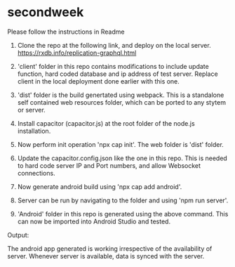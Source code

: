 # secondweek
 Please follow the instructions in Readme
 
 1) Clone the repo at the following link, and deploy on the local server.
 https://rxdb.info/replication-graphql.html

 2) 'client' folder in this repo contains modifications to include update function, hard coded database and ip address of test server. Replace client in the local deployment done earlier with this one.
 
 3) 'dist' folder is the build genertated using webpack. This is a standalone self contained web resources folder, which can be ported to any stytem or server.
 
 4) Install capacitor (capacitor.js) at the root folder of the node.js installation.
 
 5) Now perform init operation 'npx cap init'. The web folder is 'dist' folder.
 
 6) Update the capacitor.config.json like the one in this repo. This is needed to hard code server IP and Port numbers, and allow Websocket connections.
 
 7) Now generate android build using 'npx cap add android'.
 
 8) Server can be run by navigating to the folder and using 'npm run server'.
 
 9) 'Android' folder in this repo is generated using the above command. This can now be imported into Android Studio and tested. 
 
 
 Output:
 
 The android app generated is working irrespective of the availability of server. Whenever server is available, data is synced with the server. 
